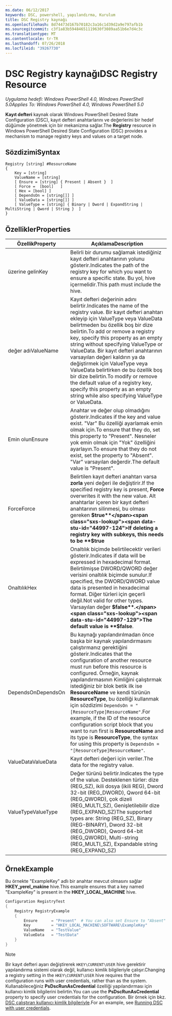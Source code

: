 ```yaml
---
ms.date: 06/12/2017
keywords: DSC, powershell, yapılandırma, Kurulum
title: DSC Registry kaynağı
ms.openlocfilehash: 8d74473d167b70182c3a16c1d39d2a9e797afb1b
ms.sourcegitcommit: c3f1a83b59484651119630f3089aa51b6e7d4c3c
ms.translationtype: MT
ms.contentlocale: tr-TR
ms.lasthandoff: 07/26/2018
ms.locfileid: "39267730"
---
```

# <a name="dsc-registry-resource"></a><span data-ttu-id="44997-103">DSC Registry kaynağı</span><span class="sxs-lookup"><span data-stu-id="44997-103">DSC Registry Resource</span></span>

<span data-ttu-id="44997-104">_Uygulama hedefi: Windows PowerShell 4.0, Windows PowerShell 5.0_</span><span class="sxs-lookup"><span data-stu-id="44997-104">_Applies To: Windows PowerShell 4.0, Windows PowerShell 5.0_</span></span>

<span data-ttu-id="44997-105">**Kayıt defteri** kaynak olarak Windows PowerShell Desired State Configuration (DSC), kayıt defteri anahtarlarını ve değerlerini bir hedef düğümde yönetmek için bir mekanizma sağlar.</span><span class="sxs-lookup"><span data-stu-id="44997-105">The **Registry** resource in Windows PowerShell Desired State Configuration (DSC) provides a mechanism to manage registry keys and values on a target node.</span></span>

## <a name="syntax"></a><span data-ttu-id="44997-106">Sözdizimi</span><span class="sxs-lookup"><span data-stu-id="44997-106">Syntax</span></span>

```
Registry [string] #ResourceName
{
    Key = [string]
    ValueName = [string]
    [ Ensure = [string] { Present | Absent }  ]
    [ Force =  [bool]   ]
    [ Hex = [bool] ]
    [ DependsOn = [string[]] ]
    [ ValueData = [string[]] ]
    [ ValueType = [string] { Binary | Dword | ExpandString | MultiString | Qword | String }  ]
}
```

## <a name="properties"></a><span data-ttu-id="44997-107">Özellikler</span><span class="sxs-lookup"><span data-stu-id="44997-107">Properties</span></span>

| <span data-ttu-id="44997-108">Özellik</span><span class="sxs-lookup"><span data-stu-id="44997-108">Property</span></span> | <span data-ttu-id="44997-109">Açıklama</span><span class="sxs-lookup"><span data-stu-id="44997-109">Description</span></span> |
| --- | --- |
| <span data-ttu-id="44997-110">üzerine gelin</span><span class="sxs-lookup"><span data-stu-id="44997-110">Key</span></span>| <span data-ttu-id="44997-111">Belirli bir durumu sağlamak istediğiniz kayıt defteri anahtarının yolunu gösterir.</span><span class="sxs-lookup"><span data-stu-id="44997-111">Indicates the path of the registry key for which you want to ensure a specific state.</span></span> <span data-ttu-id="44997-112">Bu yol, hive içermelidir.</span><span class="sxs-lookup"><span data-stu-id="44997-112">This path must include the hive.</span></span>|
| <span data-ttu-id="44997-113">değer adı</span><span class="sxs-lookup"><span data-stu-id="44997-113">ValueName</span></span>| <span data-ttu-id="44997-114">Kayıt defteri değerinin adını belirtir.</span><span class="sxs-lookup"><span data-stu-id="44997-114">Indicates the name of the registry value.</span></span> <span data-ttu-id="44997-115">Bir kayıt defteri anahtarı ekleyip için ValueType veya ValueData belirtmeden bu özellik boş bir dize belirtin.</span><span class="sxs-lookup"><span data-stu-id="44997-115">To add or remove a registry key, specify this property as an empty string without specifying ValueType or ValueData.</span></span> <span data-ttu-id="44997-116">Bir kayıt defteri anahtarının varsayılan değeri kaldırın ya da değiştirmek için ValueType veya ValueData belirtirken de bu özellik boş bir dize belirtin.</span><span class="sxs-lookup"><span data-stu-id="44997-116">To modify or remove the default value of a registry key, specify this property as an empty string while also specifying ValueType or ValueData.</span></span>|
| <span data-ttu-id="44997-117">Emin olun</span><span class="sxs-lookup"><span data-stu-id="44997-117">Ensure</span></span>| <span data-ttu-id="44997-118">Anahtar ve değer olup olmadığını gösterir.</span><span class="sxs-lookup"><span data-stu-id="44997-118">Indicates if the key and value exist.</span></span> <span data-ttu-id="44997-119">"Var" Bu özelliği ayarlamak emin olmak için.</span><span class="sxs-lookup"><span data-stu-id="44997-119">To ensure that they do, set this property to "Present".</span></span> <span data-ttu-id="44997-120">Nesneler yok emin olmak için "Yok" özelliğini ayarlayın.</span><span class="sxs-lookup"><span data-stu-id="44997-120">To ensure that they do not exist, set the property to "Absent".</span></span> <span data-ttu-id="44997-121">"Var" varsayılan değerdir.</span><span class="sxs-lookup"><span data-stu-id="44997-121">The default value is "Present".</span></span>|
| <span data-ttu-id="44997-122">Force</span><span class="sxs-lookup"><span data-stu-id="44997-122">Force</span></span>| <span data-ttu-id="44997-123">Belirtilen kayıt defteri anahtarı varsa **zorla** yeni değeri ile değiştirir.</span><span class="sxs-lookup"><span data-stu-id="44997-123">If the specified registry key is present, **Force** overwrites it with the new value.</span></span> <span data-ttu-id="44997-124">Alt anahtarlar içeren bir kayıt defteri anahtarının silinmesi, bu olması gereken **$true**</span><span class="sxs-lookup"><span data-stu-id="44997-124">If deleting a registry key with subkeys, this needs to be **$true**</span></span> |
| <span data-ttu-id="44997-125">Onaltılık</span><span class="sxs-lookup"><span data-stu-id="44997-125">Hex</span></span>| <span data-ttu-id="44997-126">Onaltılık biçimde belirtilecektir verileri gösterir.</span><span class="sxs-lookup"><span data-stu-id="44997-126">Indicates if data will be expressed in hexadecimal format.</span></span> <span data-ttu-id="44997-127">Belirtilmişse DWORD/QWORD değer verisini onaltılık biçimde sunulur.</span><span class="sxs-lookup"><span data-stu-id="44997-127">If specified, the DWORD/QWORD value data is presented in hexadecimal format.</span></span> <span data-ttu-id="44997-128">Diğer türleri için geçerli değil.</span><span class="sxs-lookup"><span data-stu-id="44997-128">Not valid for other types.</span></span> <span data-ttu-id="44997-129">Varsayılan değer **$false**.</span><span class="sxs-lookup"><span data-stu-id="44997-129">The default value is **$false**.</span></span>|
| <span data-ttu-id="44997-130">DependsOn</span><span class="sxs-lookup"><span data-stu-id="44997-130">DependsOn</span></span>| <span data-ttu-id="44997-131">Bu kaynağı yapılandırılmadan önce başka bir kaynak yapılandırmasını çalıştırmanız gerektiğini gösterir.</span><span class="sxs-lookup"><span data-stu-id="44997-131">Indicates that the configuration of another resource must run before this resource is configured.</span></span> <span data-ttu-id="44997-132">Örneğin, kaynak yapılandırmasının Kimliğini çalıştırmak istediğiniz bir blok betik ilk ise **ResourceName** ve kendi türünün **ResourceType**, bu özelliği kullanmak için sözdizimi `DependsOn = "[ResourceType]ResourceName"`.</span><span class="sxs-lookup"><span data-stu-id="44997-132">For example, if the ID of the resource configuration script block that you want to run first is **ResourceName** and its type is **ResourceType**, the syntax for using this property is `DependsOn = "[ResourceType]ResourceName"`.</span></span>|
| <span data-ttu-id="44997-133">ValueData</span><span class="sxs-lookup"><span data-stu-id="44997-133">ValueData</span></span>| <span data-ttu-id="44997-134">Kayıt defteri değeri için veriler.</span><span class="sxs-lookup"><span data-stu-id="44997-134">The data for the registry value.</span></span>|
| <span data-ttu-id="44997-135">ValueType</span><span class="sxs-lookup"><span data-stu-id="44997-135">ValueType</span></span>| <span data-ttu-id="44997-136">Değer türünü belirtir.</span><span class="sxs-lookup"><span data-stu-id="44997-136">Indicates the type of the value.</span></span> <span data-ttu-id="44997-137">Desteklenen türler: dize (REG_SZ), ikili dosya (ikili REG), Dword 32-bit (REG_DWORD), Qword 64-bit (REG_QWORD), çok dizeli (REG_MULTI_SZ), Genişletilebilir dize (REG_EXPAND_SZ)</span><span class="sxs-lookup"><span data-stu-id="44997-137">The supported types are: String (REG_SZ), Binary (REG-BINARY), Dword 32-bit (REG_DWORD), Qword 64-bit (REG_QWORD), Multi-string (REG_MULTI_SZ), Expandable string (REG_EXPAND_SZ)</span></span> |

## <a name="example"></a><span data-ttu-id="44997-138">Örnek</span><span class="sxs-lookup"><span data-stu-id="44997-138">Example</span></span>

<span data-ttu-id="44997-139">Bu örnekte "ExampleKey" adlı bir anahtar mevcut olmasını sağlar **HKEY\_yerel\_makine** hive.</span><span class="sxs-lookup"><span data-stu-id="44997-139">This example ensures that a key named "ExampleKey" is present in the **HKEY\_LOCAL\_MACHINE** hive.</span></span>

```powershell
Configuration RegistryTest
{
    Registry RegistryExample
    {
        Ensure      = "Present"  # You can also set Ensure to "Absent"
        Key         = "HKEY_LOCAL_MACHINE\SOFTWARE\ExampleKey"
        ValueName   = "TestValue"
        ValueData   = "TestData"
    }
}
```

> [!NOTE]
> <span data-ttu-id="44997-140">Bir kayıt defteri ayarı değiştirerek `HKEY\CURRENT\USER` hive gerektirir yapılandırma sistemi olarak değil, kullanıcı kimlik bilgileriyle çalışır.</span><span class="sxs-lookup"><span data-stu-id="44997-140">Changing a registry setting in the `HKEY\CURRENT\USER` hive requires that the configuration runs with user credentials, rather than as the system.</span></span> <span data-ttu-id="44997-141">Kullanabileceğiniz **PsDscRunAsCredential** özelliği yapılandırması için kullanıcı kimlik bilgilerini belirtin.</span><span class="sxs-lookup"><span data-stu-id="44997-141">You can use the **PsDscRunAsCredential** property to specify user credentials for the configuration.</span></span> <span data-ttu-id="44997-142">Bir örnek için bkz. [DSC çalıştıran kullanıcı kimlik bilgileriyle](runAsUser.md).</span><span class="sxs-lookup"><span data-stu-id="44997-142">For an example, see [Running DSC with user credentials](runAsUser.md).</span></span>